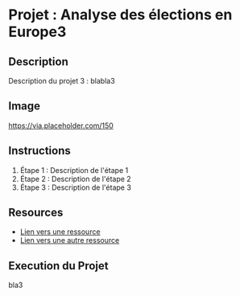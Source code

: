# Projet : Analyse des élections en Europe3

## Description
Description du projet 3 : blabla3

## Image
https://via.placeholder.com/150

## Instructions
1. Étape 1 : Description de l'étape 1
2. Étape 2 : Description de l'étape 2
3. Étape 3 : Description de l'étape 3

## Resources
- [Lien vers une ressource](https://example.com)
- [Lien vers une autre ressource](https://example.com)

## Execution du Projet
bla3
